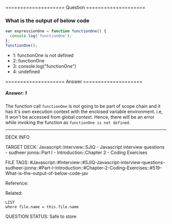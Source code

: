 ==================== Question ====================  

### What is the output of below code

```javascript
var expressionOne = function functionOne() {
  console.log('functionOne');
};
functionOne();
```

- 1: functionOne is not defined
- 2: functionOne
- 3: console.log("functionOne")
- 4: undefined  

==================== Answer ====================  

##### Answer: 1

The function call `functionOne` is not going to be part of scope chain and it
has it's own execution context with the enclosed variable environment. i.e, It
won't be accessed from global context. Hence, there will be an error while
invoking the function as `functionOne is not defined`.

---

DECK INFO

TARGET DECK: Javascript::Interview::SJIQ - Javascript interview questions -
sudheer jonna::Part I - Introduction::Chapter 2 - Coding Exercises

FILE TAGS:
#Javascript::#Interview::#SJIQ-Javascript-interview-questions-sudheer-jonna::#Part-I-Introduction::#Chapter-2-Coding-Exercises::#519-What-is-the-output-of-below-code-jav

Reference:

Related:

```dataview
LIST
where file.name = this.file.name
```

QUESTION STATUS: Safe to store
